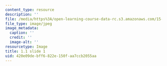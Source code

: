 ```yaml
---
content_type: resource
description: ''
file: /media/https%3A/open-learning-course-data-rc.s3.amazonaws.com/15-s21-nuts-and-bolts-of-business-plans-january-iap-2014/420e09debff6822e150faa7ccb2055aa_Slide1.JPG
file_type: image/jpeg
image_metadata:
  caption: ''
  credit: ''
  image-alt: ''
resourcetype: Image
title: 1.1 slide 1
uid: 420e09de-bff6-822e-150f-aa7ccb2055aa
---
```

